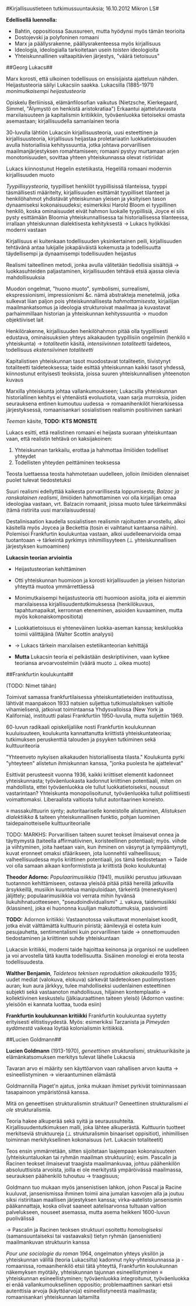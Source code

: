 #Kirjallisuustieteen tutkimussuuntauksia; 16.10.2012 Mikron LS#

**Edellisellä luennolla:**

* Bahtin, oppositiossa Saussureen, mutta hyödynsi myös tämän teorioita
* Dostojevski ja polyfoninen romaani
* Marx ja päällysrakenne, päällysrakenteessa myös kirjallisuus
* Ideologia, ideologialla tarkoitetaan usein _toisten_ ideologioita
* Yhteiskunnallinen valtaapitävien järjestys, "väärä tietoisuus"

##Georg Lukacs##

Marx korosti, että ulkoinen todellisuus on ensisijaista ajatteluun nähden.
Heijastusteoria säilyi Lukacsiin saakka. Lukacsilla (1885-1971) _monimutkaisempi heijastusteoria_

Opiskelu Berliinissä, elämänfilosofian vaikutus 
(Nietzsche, Kierkegaard, Simmel, "Älymystö on henkistä aristokratiaa")
Erkaantui ajattelutavasta marxilaisuuteen ja kapitalismin kritiikkiin,
työväenluokka tietoiseksi omasta asemastaan; kirjallisuudella samanlainen teoria

30-luvulla lähtiön Lukacsin kirjallisuusteoria, uusi esteettinen ja kirjallisuusteoria,
kirjallisuus heijastaa proletariaatin luokkatietoisuuden avulla 
historiallisia kehityssuuntia, jotka johtava porvarillisen maailmanjärjestyksen romahtamiseen;
romaani pystyy murtamaan arjen monotonisuuden, sovittaa yhteen yhteiskunnassa olevat ristiriidat

Lukacs kiinnostunut Hegelin estetiikasta, Hegelillä romaani modernin kirjallisuuden muoto

_Tyypillisyysteoria_, tyypilliset henkilöt tyypillisissä tilanteissa, tyyppi täsmällisesti
määritelty, kirjallisuuden esittämät tyypilliset tilanteet ja henkilöhahmot yhdistävät
yhteiskunnan yleisen ja yksityisen tason dynaamiseksi kokonaisuudeksi; esimerkiksi Harold
Bloom ei tyypillinen henkilö, koska ominaisuudet eivät hahmon luokalle tyypillisiä, Joyce
ei siis pysty esittämään Bloomia yhteiskunnallisessa tai historiallisessa tilanteessa, irrallaan
yhteiskunnan dialektisesta kehityksestä &rarr; Lukacs hyökkäsi moderni vastaan

Kirjallisuus ei kuitenkaan todellisuuden yksinkertainen peili, kirjallisuuden tehtävänä
antaa lukijalle jokapäiväistä kokemusta ja todellisuutta täydellisempi ja 
dynaamisempi todellisuuden heijastus

Realismi taiteellinen metodi, jonka avulla välitetään tiedollisia sisältöjä &rarr;
luokkasuhteiden paljastaminen, kirjallisuuden tehtävä etsiä ajassa olevia mahdollisuuksia

Muodon ongelmat, "huono muoto", symbolismi, surrealismi, ekspressionismi, impressionismi &amp;c.
nämä abstrakteja menetelmiä, jotka sulkevat liian paljon pois yhteiskunnallisesta _hahmottamisesta_,
kirjailijan maailmankatsomus ja ideologia strukturoivat maailmaa ja kuvastavat parhaimmillaan
historian ja yhteiskunnan kehityssuuntia &rarr; muodon objektiiviset lait

Henkilörakenne, kirjallisuuden henkilöhahmon pitää olla tyypillisesti edustava, ominaisuuksien
yhteys aikakauden tyypillisiin ongelmiin (henkilö &equiv; yhteiskunta) &rarr; _totaliteetin_
käsitä, _intensiivinnen totaliteetti_ taideteos, todellisuus _ekstensiivinen totaliteetti_

Kapitalistisen yhteiskunnan tasot muodostavat totaliteetin, tiivistynyt totaliteetti
taideteoksessa; taide esittää yhteiskunnan kaikki tasot yhdessä, kiinnostunut erityisesti
teoksista, joissa suuren yhteiskunnallisen yhteenoton kuvaus

Marxilla yhteiskunta johtaa vallankumoukseen; Lukacsilla yhteiskunnan historiallinen
kehitys ei yhtenäistä evoluutiota, vaan sarja murroksia, joiden seurauksena entinen
kumoutuu uudessa &rarr; romaanihenkilöt hierarkisessa järjestyksessä, romaanisankari
sosialistisen realismin positiivinen sankari

_Teeman_ käsite, **TODO: KTS MONISTE**

Lukacs esitti, että realistinen romaani ei heijasta suoraan yhteiskuntaan vaan, että 
realistin tehtävä on kaksijakoinen: 

1. Yhteiskunnan tarkkailu, erottaa ja hahmottaa ilmiöiden todelliset yhteydet
2. Todellisten yhteyden peittäminen teoksessa

Teosta luettaessa teosta hahmotetaan uudelleen, jolloin ilmiöiden olennaiset puolet
tulevat tiedostetuksi

Suuri realismi edellyttää kaikesta porvarillisesta loppumisesta; _Balzac ja ranskalainen
realismi_, ilmiöiden hahmottaminen voi olla kirjailijan omaa ideologiaa vastaan, vrt. Balzacin
romaanit, joissa muoto tulee tärkeimmäksi (tämä ristiriita uusi marxilaisuudessa)

Destalinisaation kaudella sosialistisen realismin rajoitusten arvostellu, alkoi käsitellä
myös Joycea ja Beckettia (tosin ei vaihtanut kantaansa näihin).
Polemisoi Frankfurtin koulukuntaa vastaan, alkoi uudelleenarvioida omaa tuotantoaan
&rarr; tärkeintä pyrkimys inhimillisyyteen (&perp; yhteiskunnallisen järjestyksen
kumoaminen)

**Lukacsin teorian arviointia**

* Heijastusteorian kehittäminen
* Otti yhteiskunnan huomioon ja korosti kirjallisuuden ja yleisen historian yhteyttä
muotoa ymmärrettäessä
* Monimutkaisempi heijastusteoria otti huomioon asioita, joita ei aiemmin marxilaisessa
kirjallisuudentutkimuksessa (henkilökuvaus, tapahtumapaikat, kerronnan eteneminen, asioiden
kuvaaminen, mutta myös kokonaiskompositiota)
* Luokkatietoisuus ei yhteneväinen luokka-aseman kanssa; keskiluokka toimii välittäjänä
(Walter Scottin analyysi)
* &rarr; Lukacs tärkein marxilaisen estetiikanteorian kehittäjä

* **Mutta** Lukacsin teoria ei pelkästään deskriptiivinen, vaan kytkee teoriansa
arvoarvostelmiin (väärä muoto &perp; oikea muoto)

##Frankfurtin koulukunta##

(TODO: Nimet tähän)

Toimivat samassa frankfurtilaisessa yhteiskuntatieteiden instituutissa, lähtivät
maanpakoon 1933 natsien suljettua tutkimuslaitoksen valtiolle vihamielisenä, jatkoivat
toimintaansa Yhdysvalloissa (New York ja Kalifornia), instituutti palasi Frankfurtiin
1950-luvulla, mutta suljettiin 1969.

60-luvun radikaali opiskelijaliike nosti Frankfurtin koulukunnan kuuluisuuteen,
koulukunta kannattanutta kriittistä yhteiskuntateoriaa; tutkimuksen peruskenttiä
talouden ja psyyken tutkiminen sekä kulttuuriteoria

"Yhteenveto nykyisen aikakauden historiallisesta tilasta."
Koulukunta pyrki "yhteyteen" alistetun ihmiskunnan kanssa, "jonka puolesta he
ajattelevat" 

Esittivät perusteesit vuonna 1936, kaikki kriittiset elementit kadonneet
yhteiskunnasta; työväenluokasta kadonnut kriittinen potentiaali, miten on
mahdollista, ettei työväenluokka ole tullut luokkatietoiseksi, noussut
vastarintaan? Yhteiskunta monopolisoitunut, työväenluokka tullut poliittisesti
voimattomaksi. Liberaalista valtiosta tullut autoritaarinen koneisto. 

&equiv; massakulttuurin synty; autoritaariselle koneistolle alistuminen,
_Alistuksen dialektiikka_ &amp; taiteen yhteiskunnallinen funktio, pohjan
luominen taidepainotteiselle kulttuuriteorialle

TODO: MARKHS: Porvarillisen taiteen suuret teokset ilmaisevat onnea ja täyttymystä
(taiteella affirmatiivinen, koristeellinen potentiaali; myös. viihde ja viihtyminen,
joita haetaan vain, kun ihminen on väsynyt ja tympääntynyt),
kuvat eronneet omaksi sfäärikseen, jota luonnehtii valheellisuus; valheellisuudessa
myös kriittinen potentiaali, jos tämä tiedostetaan
&rarr; Taide voi olla samaan aikaan konformistista ja kriittistä (koko koulukunta)

**Theodor Adorno:** _Populaarimusiikkia_ (1941), musiikki perustuu jatkuvaan tuotannon
kehittämiseen, ostavaa yleisöä pitää pitää hereillä jatkuvilla ärsykkeillä, musiikin
kuuntelua manipuloidaan, tärkeintä (menestyksen) jäljittely; populaarimusiikkia
voi verrata mihin hyvänsä liukuhihnatuotteeseen, "pseudoindividualismi"
&perp; vakava, taidemusiikki (klassinen), joka ei huononna kuulijan makutottumuksia,
passivointi

**TODO:** Adornon kritiikki: Vastaanotossa vaikuttavat monenlaiset koodit, jotka eivät
välttämättä kulttuurin piiristä; äänilevyjä ei osteta kuin pesujauhetta, sentimentalismi
kuin porvarillinen taide &rarr; onnettomuuden tiedostaminen ja kriittinen suhde
yhteiskuntaan

Lukacsin kritiikki, moderni taide hajoittaa keinonsa ja organisoi ne uudelleen ja
voi arvostella tätä kautta todellisuutta. Sisäinen monologi ei erota teosta 
todellisuudesta.

**Walther Benjamin**, _Taideteos teknisen reproduktion aikakaudella_ 1935; uudet mediat
(valokuva, elokuva) särkevät taideteoksen puolimystisen auran; kun aura järkkyy,
tulee mahdolliseksi uudenlainen esteettinen subjekti sekä vastaanoton mahdollisuus,
hiljainen kontemplaatio &rarr; kollektiivinen keskustelu (jälkiauraattinen taiteen yleisö)
(Adornon vastine: yleisöön ei kannata luottaa, tuoda esiin)

**Frankfurtin koulukunnan kritiikki** 
Frankfurtin koulukuntaa syytetty erityisesti elitistisyydestä. Myös: esimerkiksi
Tarzanista ja _Pimeyden sydämestä_ vaikeaa löytää kolonialismin kritiikkiä.

##Lucien Goldmann##

**Lucien Goldmann** (1913-1970), _geneettinen strukturalismi_, struktuurikäsite ja
elämänkatsomuksen merkitys tulevat lähelle Lukacsia

Tavaran arvo ei määrity sen käyttöarvon vaan rahallisen arvon kautta &rarr;
esineellistyminen &rarr; vieraantuminen elämästä

Goldmannilla Piaget'n ajatus, jonka mukaan ihmiset pyrkivät toiminnassaan tasapainoon
ympäristönsä kanssa.

Mitä on geneettisen strukturalismin struktuuri? Geneettinen strukturalismi _ei ole_
strukturalismia.

Teoria hakee alkuperää sekä syitä ja seuraussuhteita. Kirjallisuudentutkimuksen
malli, joka lähtee alkuperästä. Kulttuurin tuotteet merkitseviä struktuureja
(&perp; strukturalismin binaariset oppisitiot), inhimillisen toiminnan merkityksellinen
kokonaisuus (vrt. Lukacsin totaliteetit)

Teos ensin ymmärretään, sitten sijoitetaan laajempaan kokonaisuuteen (yhteiskuntaluokan
tai ryhmän maailman struktuuriin); esim. Pascalin ja Racinen teokset ilmaisevat
traagista maailmankuvaa, johtuu päähenkilön absoluuttisista arvoista, joilla ei ole merkitystä
ympäröivässä maailmassa, seurauksen päähenkilö tuhoutuu &rarr; traagisuus; 

Goldmann tuo mukaan myös jansenistisen lahkon, johon Pascal ja Racine kuuluvat, jansenismissa ihminen
toimii aina jumalan kasvojen alla ja joutuu siksi ristiriitaan maallisen järjestyksen
kanssa; virka-aatelisto jansenismin pääkannattaja, koska olivat saaneet aatelisarvonsa tultuaan
valtion palvelukseen, nouseet asemassa, mutta asema heikkeni 1600-luvun puolivälissä 

&rarr; Pascalin ja Racinen teoksen struktuuri osoitettu _homologiseksi_ (samansuuntaiseksi tai
vastaavaksi) tietyn ryhmän (jansenistien) maailmankuvan struktuurin kanssa

_Pour une sociologie du roman_ 1964, ongelmaton yhteys yksilön ja yhteiskunnan välillä (teoria
Lukacsilta) kadonnut nyky-yhteiskunnassa ja -romaanissa, romaanihenkilö etsii tätä yhteyttä,
Frankfurtin koulukunnan näkemyksen myötäily, yhteiskunnan tajunnan esineellistyminen &equiv;
yhteiskunnan esineellistyminen; työväenluokka integroitunut, työväenluokka ei enää
vallankumouksellinen oppositio; problemaattinen sankari etsii autenttisia arvoja (käyttöarvoja)
esineellistyneestä maailmasta; romaanisankari yhteiskunnan laitamilta



